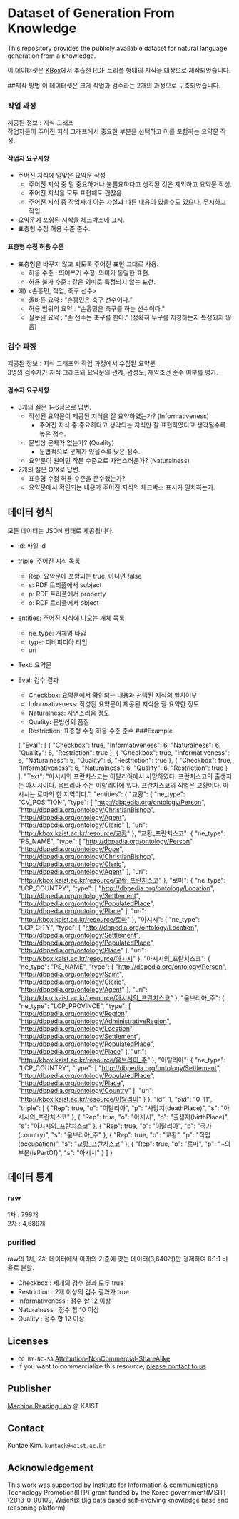 # Dataset of Generation From Knowledge

This repository provides the publicly available dataset for natural language generation from a knowledge.

이 데이터셋은 [KBox](http://kbox.kaist.ac.kr/)에서 추출한 RDF 트리플 형태의 지식을 대상으로 제작되었습니다. 

##제작 방법
이 데이터셋은 크게 작업과 검수라는 2개의 과정으로 구축되었습니다.

### 작업 과정
제공된 정보 : 지식 그래프  
작업자들이 주어진 지식 그래프에서 중요한 부분을 선택하고 이를 포함하는 요약문 작성.  

#### 작업자 요구사항
* 주어진 지식에 알맞은 요약문 작성
	* 주어진 지식 중 덜 중요하거나 불필요하다고 생각된 것은 제외하고 요약문 작성.
	* 주어진 지식을 모두 표현해도 괜찮음.
	* 주어진 지식 중 작업자가 아는 사실과 다른 내용이 있을수도  있으나, 무시하고 작업.
* 요약문에 포함된 지식을 체크박스에 표시.
* 표층형 수정 허용 수준 준수.

#### 표층형 수정 허용 수준
* 표층형을 바꾸지 않고 되도록 주어진 표현 그대로 사용.
	* 허용 수준 : 띄어쓰기 수정, 의미가 동일한 표현.
	* 허용 불가 수준 : 같은 의미로 특정되지 않는 표현.
* 예) <손흥민, 직업, 축구 선수>
	* 올바른 요약 : “손흥민은 축구 선수이다.”
	* 허용 범위의 요약 : “손흥민은 축구를 하는 선수이다.”
	* 잘못된 요약 : “손 선수는 축구를 한다.” (정확히 누구를 지칭하는지 특정되지 않음)

	
	
### 검수 과정
제공된 정보 : 지식 그래프와 작업 과정에서 수집된 요약문  
3명의 검수자가 지식 그래프와 요약문의 관계, 완성도, 제약조건 준수 여부를 평가.

#### 검수자 요구사항
* 3개의 질문 1~6점으로 답변.
	* 작성된 요약문이 제공된 지식을 잘 요약하였는가? (Informativeness)
		* 주어진 지식 중 중요하다고 생각되는 지식만 잘 표현하였다고 생각될수록 높은 점수.
	* 문법상 문제가 없는가? (Quality)
		* 문법적으로 문제가 있을수록 낮은 점수.
	* 요약문이 원어민 작문 수준으로 자연스러운가? (Naturalness)
* 2개의 질문 O/X로 답변.
	* 표층형 수정 허용 수준을 준수했는가?
	* 요약문에서 확인되는 내용과 주어진 지식의 체크박스 표시가 일치하는가.

## 데이터 형식
모든 데이터는 JSON 형태로 제공됩니다.
* id: 파일 id
* triple: 주어진 지식 목록
	* Rep: 요약문에 포함되는 true, 아니면 false
	* s: RDF 트리플에서 subject
	* p: RDF 트리플에서 property
	* o: RDF 트리플에서 object
* entities: 주어진 지식에 나오는 개체 목록
	* ne_type: 개체명 타입
	* type: 디비피디아 타입
	* uri
* Text: 요약문
* Eval: 검수 결과  
	* Checkbox: 요약문에서 확인되는 내용과 선택된 지식의 일치여부  
	* Informativeness: 작성된 요약문이 제공된 지식을 잘 요약한 정도  
	* Naturalness: 자연스러움 정도  
	* Quality: 문법상의 품질
	* Restriction: 표층형 수정 허용 수준 준수
###Example

	
	{
	    "Eval": [
	        {
	            "Checkbox": true,
	            "Informativeness": 6,
	            "Naturalness": 6,
	            "Quality": 6,
	            "Restriction": true
	        },
	        {
	            "Checkbox": true,
	            "Informativeness": 6,
	            "Naturalness": 6,
	            "Quality": 6,
	            "Restriction": true
	        },
	        {
	            "Checkbox": true,
	            "Informativeness": 6,
	            "Naturalness": 6,
	            "Quality": 6,
	            "Restriction": true
	        }
	    ],
	    "Text": "아시시의 프란치스코는 이탈리아에서 사망하였다. 프란치스코의 출생지는 아시시이다. 움브리아 주는 이탈리아에 있다. 프란치스코의 직업은 교황이다. 아시시는 로마의 한 지역이다.",
	    "entities": {
	        "교황": {
	            "ne_type": "CV_POSITION",
	            "type": [
	                "http://dbpedia.org/ontology/Person",
	                "http://dbpedia.org/ontology/ChristianBishop",
	                "http://dbpedia.org/ontology/Agent",
	                "http://dbpedia.org/ontology/Cleric"
	            ],
	            "uri": "http://kbox.kaist.ac.kr/resource/교황"
	        },
	        "교황_프란치스코": {
	            "ne_type": "PS_NAME",
	            "type": [
	                "http://dbpedia.org/ontology/Person",
	                "http://dbpedia.org/ontology/Pope",
	                "http://dbpedia.org/ontology/ChristianBishop",
	                "http://dbpedia.org/ontology/Cleric",
	                "http://dbpedia.org/ontology/Agent"
	            ],
	            "uri": "http://kbox.kaist.ac.kr/resource/교황_프란치스코"
	        },
	        "로마": {
	            "ne_type": "LCP_COUNTRY",
	            "type": [
	                "http://dbpedia.org/ontology/Location",
	                "http://dbpedia.org/ontology/Settlement",
	                "http://dbpedia.org/ontology/PopulatedPlace",
	                "http://dbpedia.org/ontology/Place"
	            ],
	            "uri": "http://kbox.kaist.ac.kr/resource/로마"
	        },
	        "아시시": {
	            "ne_type": "LCP_CITY",
	            "type": [
	                "http://dbpedia.org/ontology/Location",
	                "http://dbpedia.org/ontology/Settlement",
	                "http://dbpedia.org/ontology/PopulatedPlace",
	                "http://dbpedia.org/ontology/Place"
	            ],
	            "uri": "http://kbox.kaist.ac.kr/resource/아시시"
	        },
	        "아시시의_프란치스코": {
	            "ne_type": "PS_NAME",
	            "type": [
	                "http://dbpedia.org/ontology/Person",
	                "http://dbpedia.org/ontology/Saint",
	                "http://dbpedia.org/ontology/Cleric",
	                "http://dbpedia.org/ontology/Agent"
	            ],
	            "uri": "http://kbox.kaist.ac.kr/resource/아시시의_프란치스코"
	        },
	        "움브리아_주": {
	            "ne_type": "LCP_PROVINCE",
	            "type": [
	                "http://dbpedia.org/ontology/Region",
	                "http://dbpedia.org/ontology/AdministrativeRegion",
	                "http://dbpedia.org/ontology/Location",
	                "http://dbpedia.org/ontology/Settlement",
	                "http://dbpedia.org/ontology/PopulatedPlace",
	                "http://dbpedia.org/ontology/Place"
	            ],
	            "uri": "http://kbox.kaist.ac.kr/resource/움브리아_주"
	        },
	        "이탈리아": {
	            "ne_type": "LCP_COUNTRY",
	            "type": [
	                "http://dbpedia.org/ontology/Settlement",
	                "http://dbpedia.org/ontology/PopulatedPlace",
	                "http://dbpedia.org/ontology/Place",
	                "http://dbpedia.org/ontology/Country"
	            ],
	            "uri": "http://kbox.kaist.ac.kr/resource/이탈리아"
	        }
	    },
	    "id": 1,
	    "pid": "0-11",
	    "triple": [
	        {
	            "Rep": true,
	            "o": "이탈리아",
	            "p": "사망지(deathPlace)",
	            "s": "아시시의_프란치스코"
	        },
	        {
	            "Rep": true,
	            "o": "아시시",
	            "p": "출생지(birthPlace)",
	            "s": "아시시의_프란치스코"
	        },
	        {
	            "Rep": true,
	            "o": "이탈리아",
	            "p": "국가(country)",
	            "s": "움브리아_주"
	        },
	        {
	            "Rep": true,
	            "o": "교황",
	            "p": "직업(occupation)",
	            "s": "교황_프란치스코"
	        },
	        {
	            "Rep": true,
	            "o": "로마",
	            "p": "~의부분(isPartOf)",
	            "s": "아시시"
	        }
	    ]
	}


## 데이터 통계
### raw
1차 : 799개  
2차 : 4,689개

### purified
raw의 1차, 2차 데이터에서 아래의 기준에 맞는 데이터(3,640개)만 정제하여 8:1:1 비율로 분할.  
* Checkbox : 세개의 검수 결과 모두 true
* Restriction : 2개 이상의 검수 결과가 true
* Informativeness : 점수 합 12 이상
* Naturalness : 점수 합 10 이상
* Quality : 점수 합 12 이상

## Licenses
* `CC BY-NC-SA` [Attribution-NonCommercial-ShareAlike](https://creativecommons.org/licenses/by-nc-sa/2.0/)
* If you want to commercialize this resource, [please contact to us](http://semanticweb.kaist.ac.kr/)

## Publisher
[Machine Reading Lab](http://semanticweb.kaist.ac.kr/) @ KAIST

## Contact
Kuntae Kim. `kuntaek@kaist.ac.kr`

## Acknowledgement
This work was supported by Institute for Information & communications Technology Promotion(IITP) grant funded by the Korea government(MSIT) (2013-0-00109, WiseKB: Big data based self-evolving knowledge base and reasoning platform)
